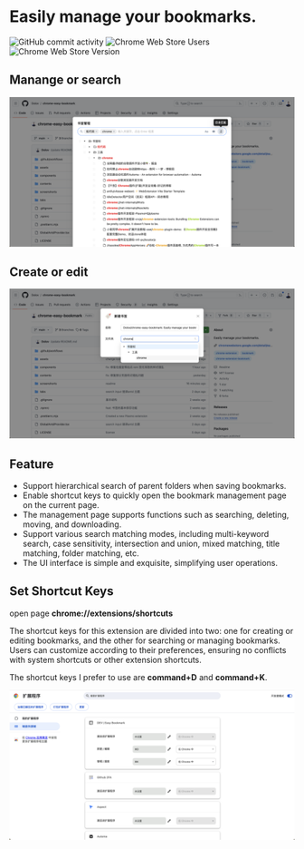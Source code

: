 # Easily manage your bookmarks.

![GitHub commit activity](https://img.shields.io/github/commit-activity/y/dolov/chrome-easy-bookmark)
![Chrome Web Store Users](https://img.shields.io/chrome-web-store/users/cpmbahpdempdojecdoihgdakbjgkfcgm)
![Chrome Web Store Version](https://img.shields.io/chrome-web-store/v/cpmbahpdempdojecdoihgdakbjgkfcgm)

## Manange or search
![img](./screenshorts/WX20240511-173136@2x.png)
## Create or edit
![img](./screenshorts/WX20240511-173054@2x.png)


## Feature

<!-- - 保存书签时支持父级文件夹的树级搜索
- 支持在当前页面快捷键打开书签管理页
- 管理页支持搜索、删除、移动、下载等
- 支持多种搜索匹配模式，多关键字搜索、大小写、交集并集、混合匹配、标题匹配、文件夹匹配等
- UI 界面简洁精致，简化用户操作 -->
- Support hierarchical search of parent folders when saving bookmarks.
- Enable shortcut keys to quickly open the bookmark management page on the current page.
- The management page supports functions such as searching, deleting, moving, and downloading.
- Support various search matching modes, including multi-keyword search, case sensitivity, intersection and union, mixed matching, title matching, folder matching, etc.
- The UI interface is simple and exquisite, simplifying user operations.

## Set Shortcut Keys
open page **chrome://extensions/shortcuts**

<!-- 该扩展的快捷键分为两个，一个是新建或编辑书签，一个是搜索或管理书签。使用者可以根据自己的喜好进行设置，不要与系统快捷键或其他扩展快捷键冲突即可。我喜欢使用的快捷键是 command+D 和 command+K。 -->

The shortcut keys for this extension are divided into two: one for creating or editing bookmarks, and the other for searching or managing bookmarks. Users can customize according to their preferences, ensuring no conflicts with system shortcuts or other extension shortcuts. 

The shortcut keys I prefer to use are <b>command+D</b> and <b>command+K</b>.

![img](./screenshorts/WX20240511-163418@2x.png)
